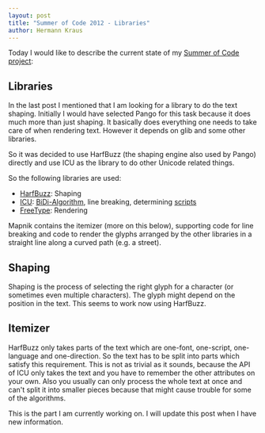 ```yaml
---
layout: post
title: "Summer of Code 2012 - Libraries"
author: Hermann Kraus
---
```


Today I would like to describe the current state of my [Summer of Code project](http://mapnik.org/news/2012/05/29/gsoc2012/):

## Libraries

In the last post I mentioned that I am looking for a library to do the text shaping.
Initially I would have selected Pango for this task because it does much more
than just shaping. It basically does everything one needs to take care of when
rendering text. However it depends on glib and some other libraries.

So it was decided to use HarfBuzz (the shaping engine also used by Pango) directly
and use ICU as the library to do other Unicode related things.

So the following libraries are used:

* [HarfBuzz](http://www.freedesktop.org/wiki/Software/HarfBuzz): Shaping
* [ICU](http://icu-project.org): [BiDi-Algorithm](http://unicode.org/reports/tr9/), line breaking,
  determining [scripts](http://www.unicode.org/reports/tr24/)
* [FreeType](http://www.freetype.org/): Rendering

Mapnik contains the itemizer (more on this below), supporting code for line
breaking and code to render the glyphs arranged by the other libraries in a
straight line along a curved path (e.g. a street).

## Shaping
Shaping is the process of selecting the right glyph for a character (or
sometimes even multiple characters). The glyph might depend on the position
in the text. This seems to work now using HarfBuzz.

## Itemizer
HarfBuzz only takes parts of the text which are one-font, one-script,
one-language and one-direction. So the text has to be split into parts which
satisfy this requirement.
This is not as trivial as it sounds, because the API of ICU only takes the text
and you have to remember the other attributes on your own. Also you usually can
only process the whole text at once and can't split it into smaller pieces because
that might cause trouble for some of the algorithms.

This is the part I am currently working on. I will update this post when I
have new information.